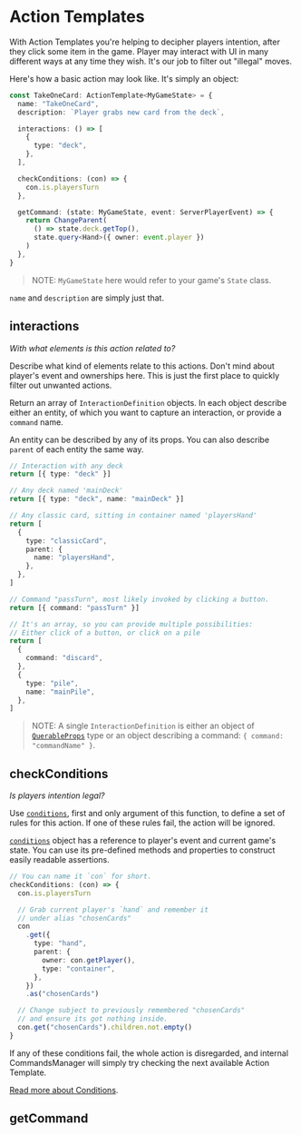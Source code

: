# Action Templates

With Action Templates you're helping to decipher players intention, after they click some item in the game. Player may interact with UI in many different ways at any time they wish. It's our job to filter out "illegal" moves.

Here's how a basic action may look like. It's simply an object:

```typescript
const TakeOneCard: ActionTemplate<MyGameState> = {
  name: "TakeOneCard",
  description: `Player grabs new card from the deck`,

  interactions: () => [
    {
      type: "deck",
    },
  ],

  checkConditions: (con) => {
    con.is.playersTurn
  },

  getCommand: (state: MyGameState, event: ServerPlayerEvent) => {
    return ChangeParent(
      () => state.deck.getTop(),
      state.query<Hand>({ owner: event.player })
    )
  },
}
```

> NOTE: `MyGameState` here would refer to your game's `State` class.

`name` and `description` are simply just that.

## interactions

_With what elements is this action related to?_

Describe what kind of elements relate to this actions. Don't mind about player's event and ownerships here. This is just the first place to quickly filter out unwanted actions.

Return an array of `InteractionDefinition` objects. In each object describe either an entity, of which you want to capture an interaction, or provide a `command` name.

An entity can be described by any of its props. You can also describe `parent` of each entity the same way.

```typescript
// Interaction with any deck
return [{ type: "deck" }]

// Any deck named 'mainDeck'
return [{ type: "deck", name: "mainDeck" }]

// Any classic card, sitting in container named 'playersHand'
return [
  {
    type: "classicCard",
    parent: {
      name: "playersHand",
    },
  },
]

// Command "passTurn", most likely invoked by clicking a button.
return [{ command: "passTurn" }]

// It's an array, so you can provide multiple possibilities:
// Either click of a button, or click on a pile
return [
  {
    command: "discard",
  },
  {
    type: "pile",
    name: "mainPile",
  },
]
```

> NOTE: A single `InteractionDefinition` is either an object of [`QuerableProps`](./types.md#QuerableProps) type or an object describing a command: `{ command: "commandName" }`.

## checkConditions

_Is players intention legal?_

Use [`conditions`](./conditions.md), first and only argument of this function, to define a set of rules for this action. If one of these rules fail, the action will be ignored.

[`conditions`](./conditions.md) object has a reference to player's event and current game's state. You can use its pre-defined methods and properties to construct easily readable assertions.

```typescript
// You can name it `con` for short.
checkConditions: (con) => {
  con.is.playersTurn

  // Grab current player's `hand` and remember it
  // under alias "chosenCards"
  con
    .get({
      type: "hand",
      parent: {
        owner: con.getPlayer(),
        type: "container",
      },
    })
    .as("chosenCards")

  // Change subject to previously remembered "chosenCards"
  // and ensure its got nothing inside.
  con.get("chosenCards").children.not.empty()
}
```

If any of these conditions fail, the whole action is disregarded, and internal CommandsManager will simply try checking the next available Action Template.

[Read more about Conditions](./conditions.md).

## getCommand
